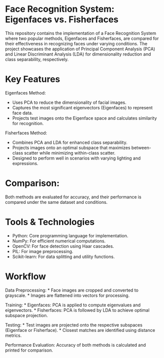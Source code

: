 # Face Recognition System: Eigenfaces vs. Fisherfaces
  This repository contains the implementation of a Face Recognition System where two popular methods, Eigenfaces and Fisherfaces, are compared for their effectiveness in recognizing faces under varying conditions.
  The project showcases the application of Principal Component Analysis (PCA) and Linear Discriminant Analysis (LDA) for dimensionality reduction and class separability, respectively.

# Key Features
  Eigenfaces Method:
   * Uses PCA to reduce the dimensionality of facial images.
   * Captures the most significant eigenvectors (Eigenfaces) to represent face data.
   * Projects test images onto the Eigenface space and calculates similarity for recognition.
     
  Fisherfaces Method:
  * Combines PCA and LDA for enhanced class separability.
  * Projects images onto an optimal subspace that maximizes between-class scatter while minimizing within-class scatter.
  * Designed to perform well in scenarios with varying lighting and expressions.

# Comparison:
  Both methods are evaluated for accuracy, and their performance is compared under the same dataset and conditions.

# Tools & Technologies
  * Python: Core programming language for implementation.
  * NumPy: For efficient numerical computations.
  * OpenCV: For face detection using Haar cascades.
  * PIL: For image preprocessing.
  * Scikit-learn: For data splitting and utility functions.

# Workflow
  Data Preprocessing: 
    * Face images are cropped and converted to grayscale.
    * Images are flattened into vectors for processing.
    
  Training:
    * Eigenfaces: PCA is applied to compute eigenvalues and eigenvectors.
    * Fisherfaces: PCA is followed by LDA to achieve optimal subspace projection.
    
  Testing:
    * Test images are projected onto the respective subspaces (Eigenface or Fisherface).
    * Closest matches are identified using distance metrics.
    
  Performance Evaluation:
    Accuracy of both methods is calculated and printed for comparison.
